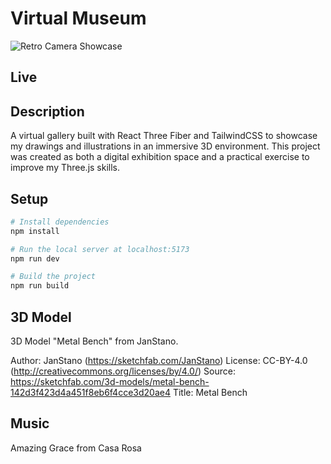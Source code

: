 # Virtual Museum

![Retro Camera Showcase](./public/demo.gif)

## Live


## Description

A virtual gallery built with React Three Fiber and TailwindCSS to showcase my drawings and illustrations in an immersive 3D environment. This project was created as both a digital exhibition space and a practical exercise to improve my Three.js skills.

## Setup

```bash
# Install dependencies
npm install

# Run the local server at localhost:5173
npm run dev

# Build the project
npm run build
```

## 3D Model

3D Model "Metal Bench" from JanStano.

Author: JanStano (https://sketchfab.com/JanStano)
License: CC-BY-4.0 (http://creativecommons.org/licenses/by/4.0/)
Source: https://sketchfab.com/3d-models/metal-bench-142d3f423d4a451f8eb6f4cce3d20ae4
Title: Metal Bench

## Music

Amazing Grace from Casa Rosa
